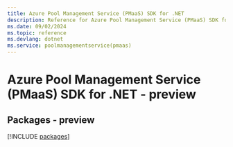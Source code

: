 ```yaml
---
title: Azure Pool Management Service (PMaaS) SDK for .NET
description: Reference for Azure Pool Management Service (PMaaS) SDK for .NET
ms.date: 09/02/2024
ms.topic: reference
ms.devlang: dotnet
ms.service: poolmanagementservice(pmaas)
---
```

# Azure Pool Management Service (PMaaS) SDK for .NET - preview
## Packages - preview
[!INCLUDE [packages](pool-management-service-(pmaas)-index.md)]